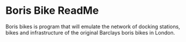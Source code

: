 # Boris Bike ReadMe #

Boris bikes is program that will emulate the network of docking stations, bikes and infrastructure of the original Barclays boris bikes in London.
